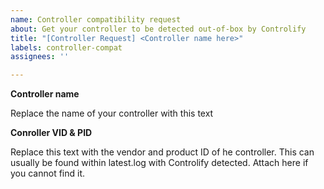 ```yaml
---
name: Controller compatibility request
about: Get your controller to be detected out-of-box by Controlify
title: "[Controller Request] <Controller name here>"
labels: controller-compat
assignees: ''

---
```


**Controller name**

Replace the name of your controller with this text

**Conroller VID & PID**

Replace this text with the vendor and product ID of he controller. This can usually be found within latest.log with Controlify detected. Attach here if you cannot find it.
